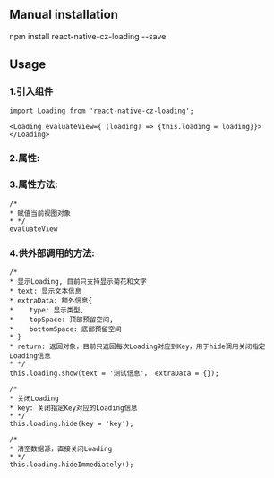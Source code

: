 
## Manual installation

npm install react-native-cz-loading --save

	

## Usage
###  1.引入组件
```
import Loading from 'react-native-cz-loading';

<Loading evaluateView={ (loading) => {this.loading = loading}}></Loading>
```

###  2.属性:
###  3.属性方法:
```
/*
* 赋值当前视图对象
* */
evaluateView
```

###  4.供外部调用的方法:
```
/*
* 显示Loading, 目前只支持显示菊花和文字
* text: 显示文本信息
* extraData: 额外信息{
*    type: 显示类型,
*    topSpace: 顶部预留空间,
*    bottomSpace: 底部预留空间
* }
* return: 返回对象，目前只返回每次Loading对应到Key，用于hide调用关闭指定Loading信息
* */
this.loading.show(text = '测试信息'， extraData = {});
```


```
/*
* 关闭Loading
* key: 关闭指定Key对应的Loading信息
* */
this.loading.hide(key = 'key');
```

```
/*
* 清空数据源，直接关闭Loading
* */
this.loading.hideImmediately();
```


  
